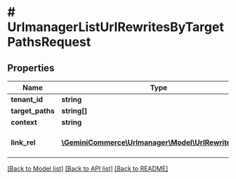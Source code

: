 # # UrlmanagerListUrlRewritesByTargetPathsRequest


## Properties


Name | Type | Description | Notes
------------ | ------------- | ------------- | -------------
**tenant_id**| **string** | Required.  | [optional]
**target_paths**| **string[]** | Required.  | [optional]
**context**| **string** | Optional.  | [optional]
**link_rel**| [**\GeminiCommerce\Urlmanager\Model\UrlRewriteLinkRel**](UrlRewriteLinkRel.md) |  for more information please, see Model/UrlRewriteLinkRel.php  | [optional]


[[Back to Model list]](../../README.md#models) [[Back to API list]](../../README.md#endpoints) [[Back to README]](../../README.md)